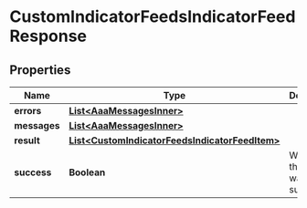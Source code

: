 

# CustomIndicatorFeedsIndicatorFeedResponse


## Properties

| Name | Type | Description | Notes |
|------------ | ------------- | ------------- | -------------|
|**errors** | [**List&lt;AaaMessagesInner&gt;**](AaaMessagesInner.md) |  |  |
|**messages** | [**List&lt;AaaMessagesInner&gt;**](AaaMessagesInner.md) |  |  |
|**result** | [**List&lt;CustomIndicatorFeedsIndicatorFeedItem&gt;**](CustomIndicatorFeedsIndicatorFeedItem.md) |  |  |
|**success** | **Boolean** | Whether the API call was successful |  |



